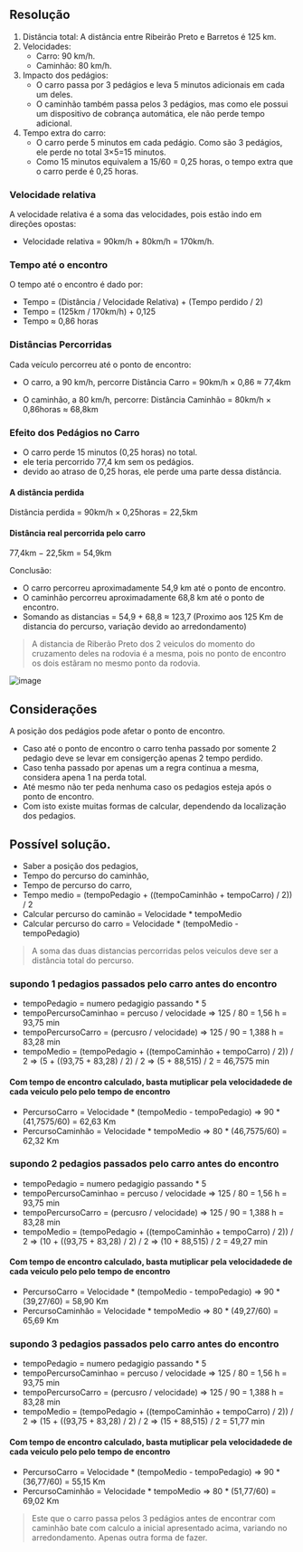 ## Resolução

1. Distância total: A distância entre Ribeirão Preto e Barretos é 125 km.
2. Velocidades:
   * Carro: 90 km/h.
   * Caminhão: 80 km/h.
3. Impacto dos pedágios:
   * O carro passa por 3 pedágios e leva 5 minutos adicionais em cada um deles.
   * O caminhão também passa pelos 3 pedágios, mas como ele possui um dispositivo de cobrança automática, ele não perde tempo adicional.
4. Tempo extra do carro:
   *  O carro perde 5 minutos em cada pedágio. Como são 3 pedágios, ele perde no total 3×5=15 minutos.
   *  Como 15 minutos equivalem a 15/60 = 0,25 horas, o tempo extra que o carro perde é 0,25 horas.
  
### Velocidade relativa
A velocidade relativa é a soma das velocidades, pois estão indo em direções opostas:

* Velocidade relativa = 90km/h + 80km/h = 170km/h.

### Tempo até o encontro

O tempo até o encontro é dado por:

* Tempo = (Distância / Velocidade Relativa) + (Tempo perdido / 2)
* Tempo = (125km / 170km/h) + 0,125
* Tempo ≈ 0,86 horas

### Distâncias Percorridas
Cada veículo percorreu até o ponto de encontro:

* O carro, a 90 km/h, percorre
  Distância Carro = 90km/h × 0,86 ≈ 77,4km

* O caminhão, a 80 km/h, percorre:
  Distância Caminhão = 80km/h × 0,86horas ≈ 68,8km

### Efeito dos Pedágios no Carro
* O carro perde 15 minutos (0,25 horas) no total.
* ele teria percorrido 77,4 km sem os pedágios.
* devido ao atraso de 0,25 horas, ele perde uma parte dessa distância.

#### A distância perdida
Distância perdida = 90km/h × 0,25horas = 22,5km

#### Distância real percorrida pelo carro
77,4km − 22,5km = 54,9km

Conclusão:
* O carro percorreu aproximadamente 54,9 km até o ponto de encontro.
* O caminhão percorreu aproximadamente 68,8 km até o ponto de encontro.
* Somando as distancias = 54,9 + 68,8 ≈ 123,7 (Proximo aos 125 Km de distancia do percurso, variação devido ao arredondamento)


> A distancia de Riberão Preto dos 2 veiculos do momento do cruzamento deles na rodovia é a mesma, pois no ponto de encontro os dois estãram no mesmo ponto da rodovia.

![image](https://github.com/user-attachments/assets/0534e4df-858f-4edf-b2c0-6fbbf1104c77)

## Considerações

A posição dos pedágios pode afetar o ponto de encontro.

* Caso até o ponto de encontro o carro tenha passado por somente 2 pedagio deve se levar em consigerção apenas 2 tempo perdido.
* Caso tenha passado por apenas um a regra continua a mesma, considera apena 1 na perda total.
* Até mesmo não ter peda nenhuma caso os pedagios esteja após o ponto de encontro.
* Com isto existe muitas formas de calcular, dependendo da localização dos pedagios.

## Possível solução.
* Saber a posição dos pedagios,
* Tempo do percurso do caminhão,
* Tempo de percurso do carro,
* Tempo medio = (tempoPedagio + ((tempoCaminhão + tempoCarro) / 2)) / 2
* Calcular percurso do caminão = Velocidade * tempoMedio
* Calcular percurso do carro = Velocidade * (tempoMedio - tempoPedagio)

> A soma das duas distancias percorridas pelos veiculos deve ser a distância total do percurso.

### supondo 1 pedagios passados pelo carro antes do encontro

* tempoPedagio = numero pedagigio passando * 5
* tempoPercursoCaminhao = percuso / velocidade => 125 / 80 = 1,56 h = 93,75 min
* tempoPercursoCarro = (percusro / velocidade) => 125 / 90 = 1,388 h = 83,28 min
* tempoMedio = (tempoPedagio + ((tempoCaminhão + tempoCarro) / 2)) / 2 => (5 + ((93,75 + 83,28) / 2) / 2 => (5 + 88,515) / 2 = 46,7575 min
  
#### Com tempo de encontro calculado, basta mutiplicar pela velocidadede de cada veiculo pelo pelo tempo de encontro

* PercursoCarro = Velocidade * (tempoMedio - tempoPedagio) => 90 * (41,7575/60) = 62,63 Km
* PercursoCaminhão = Velocidade * tempoMedio  => 80 * (46,7575/60) = 62,32 Km


### supondo 2 pedagios passados pelo carro antes do encontro

* tempoPedagio = numero pedagigio passando * 5
* tempoPercursoCaminhao = percuso / velocidade => 125 / 80 = 1,56 h = 93,75 min
* tempoPercursoCarro = (percusro / velocidade) => 125 / 90 = 1,388 h = 83,28 min
* tempoMedio = (tempoPedagio + ((tempoCaminhão + tempoCarro) / 2)) / 2 => (10 + ((93,75 + 83,28) / 2) / 2 => (10 + 88,515) / 2 = 49,27 min
  
#### Com tempo de encontro calculado, basta mutiplicar pela velocidadede de cada veiculo pelo pelo tempo de encontro

* PercursoCarro = Velocidade * (tempoMedio - tempoPedagio) => 90 * (39,27/60) = 58,90 Km
* PercursoCaminhão = Velocidade * tempoMedio  => 80 * (49,27/60) = 65,69 Km

### supondo 3 pedagios passados pelo carro antes do encontro

* tempoPedagio = numero pedagigio passando * 5
* tempoPercursoCaminhao = percuso / velocidade => 125 / 80 = 1,56 h = 93,75 min
* tempoPercursoCarro = (percusro / velocidade) => 125 / 90 = 1,388 h = 83,28 min
* tempoMedio = (tempoPedagio + ((tempoCaminhão + tempoCarro) / 2)) / 2 => (15 + ((93,75 + 83,28) / 2) / 2 => (15 + 88,515) / 2 = 51,77 min
  
#### Com tempo de encontro calculado, basta mutiplicar pela velocidadede de cada veiculo pelo pelo tempo de encontro

* PercursoCarro = Velocidade * (tempoMedio - tempoPedagio) => 90 * (36,77/60) = 55,15 Km
* PercursoCaminhão = Velocidade * tempoMedio  => 80 * (51,77/60) = 69,02 Km

> Este que o carro passa pelos 3 pedágios antes de encontrar com caminhão bate com calculo a inicial apresentado acima, variando no arredondamento. Apenas outra forma de fazer.

